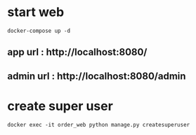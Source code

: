 # start web

    docker-compose up -d

## app url : http://localhost:8080/
## admin url : http://localhost:8080/admin


    
# create super user

    docker exec -it order_web python manage.py createsuperuser

